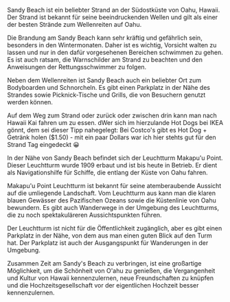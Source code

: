 Sandy Beach ist ein beliebter Strand an der Südostküste von Oahu, Hawaii. Der Strand ist bekannt für seine beeindruckenden Wellen und gilt als einer der besten Strände zum Wellenreiten auf Oahu.

Die Brandung am Sandy Beach kann sehr kräftig und gefährlich sein, besonders in den Wintermonaten. Daher ist es wichtig, Vorsicht walten zu lassen und nur in den dafür vorgesehenen Bereichen schwimmen zu gehen. Es ist auch ratsam, die Warnschilder am Strand zu beachten und den Anweisungen der Rettungsschwimmer zu folgen.

Neben dem Wellenreiten ist Sandy Beach auch ein beliebter Ort zum Bodyboarden und Schnorcheln. Es gibt einen Parkplatz in der Nähe des Strandes sowie Picknick-Tische und Grills, die von Besuchern genutzt werden können.

Auf dem Weg zum Strand oder zurück oder zwischen drin kann man nach Hawaii Kai fahren um zu essen.  dWer sich im hierzulande Hot Dogs bei IKEA gönnt, dem sei dieser Tipp nahegelegt: Bei Costco's gibt es Hot Dog + Getränk holen ($1.50) - mit ein paar Dollars war ich hier stehts gut für den Strand Tag eingedeckt 😀

In der Nähe von Sandy Beach befindet sich der Leuchtturm Makapu'u Point. Dieser Leuchtturm wurde 1909 erbaut und ist bis heute in Betrieb. Er dient als Navigationshilfe für Schiffe, die entlang der Küste von Oahu fahren.

Makapu'u Point Leuchtturm ist bekannt für seine atemberaubende Aussicht auf die umliegende Landschaft. Vom Leuchtturm aus kann man die klaren blauen Gewässer des Pazifischen Ozeans sowie die Küstenlinie von Oahu bewundern. Es gibt auch Wanderwege in der Umgebung des Leuchtturms, die zu noch spektakuläreren Aussichtspunkten führen.

Der Leuchtturm ist nicht für die Öffentlichkeit zugänglich, aber es gibt einen Parkplatz in der Nähe, von dem aus man einen guten Blick auf den Turm hat. Der Parkplatz ist auch der Ausgangspunkt für Wanderungen in der Umgebung.

Zusammen Zeit am Sandy's Beach zu verbringen, ist eine großartige Möglichkeit, um die Schönheit von O'ahu zu genießen, die Vergangenheit und Kultur von Hawaii kennenzulernen, neue Freundschaften zu knüpfen und die Hochzeitsgesellschaft vor der eigentlichen Hochzeit besser kennenzulernen.